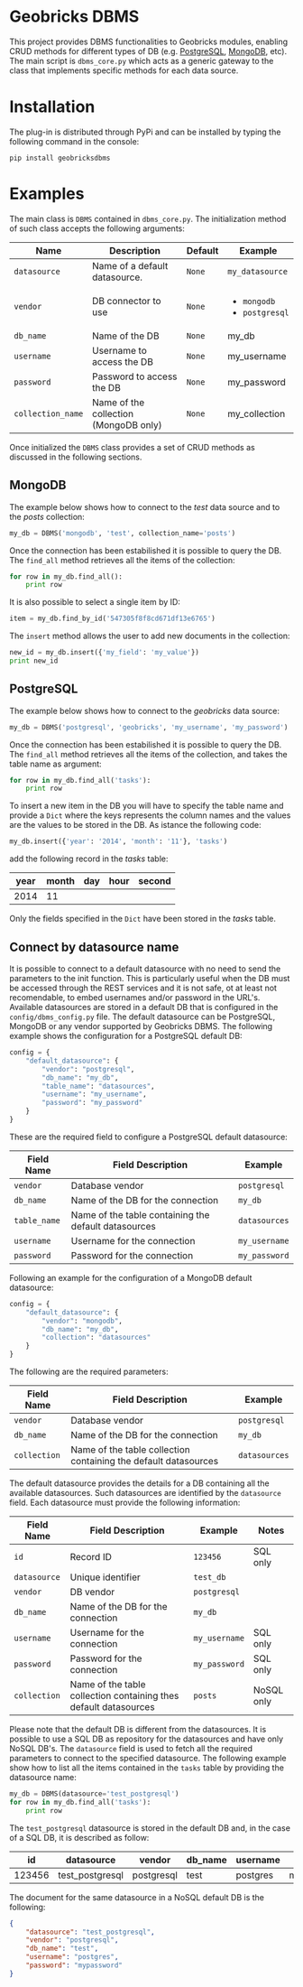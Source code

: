 Geobricks DBMS
==============

This project provides DBMS functionalities to Geobricks modules, enabling CRUD methods for different types of DB (e.g. [PostgreSQL](http://www.postgresql.org/), [MongoDB](http://www.mongodb.org/), etc). The main script is ```dbms_core.py``` which acts as a generic gateway to the class that implements specific methods for each data source.

Installation
============

The plug-in is distributed through PyPi and can be installed by typing the following command in the console:
```
pip install geobricksdbms
```

Examples
========
The main class is ```DBMS``` contained in ```dbms_core.py```. The initialization method of such class accepts the following arguments:

|Name|Description|Default|Example|
|----|-----|-------|-------|
|```datasource```|Name of a default datasource.|```None```|```my_datasource```||
|```vendor```|DB connector to use|```None```|<ul><li>```mongodb```</li><li>```postgresql```</li></ul>|
|```db_name```|Name of the DB|```None```|my_db|
|```username```|Username to access the DB|```None```|my_username|
|```password```|Password to access the DB|```None```|my_password|
|```collection_name```|Name of the collection (MongoDB only)|```None```|my_collection|

Once initialized the ```DBMS``` class provides a set of CRUD methods as discussed in the following sections.

MongoDB
-------
The example below shows how to connect to the _test_ data source and to the _posts_ collection:
```python
my_db = DBMS('mongodb', 'test', collection_name='posts')
```
Once the connection has been estabilished it is possible to query the DB. The ```find_all``` method retrieves all the items of the collection:
```python
for row in my_db.find_all():
    print row
```
It is also possible to select a single item by ID:
```python
item = my_db.find_by_id('547305f8f8cd671df13e6765')
```
The ```insert``` method allows the user to add new documents in the collection:
```python
new_id = my_db.insert({'my_field': 'my_value'})
print new_id
```

PostgreSQL
----------
The example below shows how to connect to the _geobricks_ data source:
```python
my_db = DBMS('postgresql', 'geobricks', 'my_username', 'my_password')
```
Once the connection has been estabilished it is possible to query the DB. The ```find_all``` method retrieves all the items of the collection, and takes the table name as argument:
```python
for row in my_db.find_all('tasks'):
    print row
```
To insert a new item in the DB you will have to specify the table name and provide a ```Dict``` where the keys represents the column names and the values are the values to be stored in the DB. As istance the following code:
```python
my_db.insert({'year': '2014', 'month': '11'}, 'tasks')
```
add the following record in the _tasks_ table:

|year|month|day|hour|second|
|----|-----|---|----|------|
|2014|11||||

Only the fields specified in the ```Dict``` have been stored in the _tasks_ table.

Connect by datasource name
--------------------------
It is possible to connect to a default datasource with no need to send the parameters to the init function. This is particularly useful when the DB must be accessed through the REST services and it is not safe, ot at least not recomendable, to embed usernames and/or password in the URL's. Available datasources are stored in a default DB that is configured in the ```config/dbms_config.py``` file. The default datasource can be PostgreSQL, MongoDB or any vendor supported by Geobricks DBMS. The following example shows the configuration for a PostgreSQL default DB:
```python
config = {
    "default_datasource": {
        "vendor": "postgresql",
        "db_name": "my_db",
        "table_name": "datasources",
        "username": "my_username",
        "password": "my_password"
    }
}
```
These are the required field to configure a PostgreSQL default datasource:

|Field Name|Field Description|Example|
|----------|-----------------|-------|
|```vendor```|Database vendor|```postgresql```|
|```db_name```|Name of the DB for the connection|```my_db```|
|```table_name```|Name of the table containing the default datasources|```datasources```|
|```username```|Username for the connection|```my_username```|
|```password```|Password for the connection|```my_password```|

Following an example for the configuration of a MongoDB default datasource:
```python
config = {
    "default_datasource": {
        "vendor": "mongodb",
        "db_name": "my_db",
        "collection": "datasources"
    }
}
```
The following are the required parameters:

|Field Name|Field Description|Example|
|----------|-----------------|-------|
|```vendor```|Database vendor|```postgresql```|
|```db_name```|Name of the DB for the connection|```my_db```|
|```collection```|Name of the table collection containing the default datasources|```datasources```|

The default datasource provides the details for a DB containing all the available datasources. Such datasources are identified by the ```datasource``` field. Each datasource must provide the following information:

|Field Name|Field Description|Example|Notes|
|----------|-----------------|-------|-----|
|```id```|Record ID|```123456```|SQL only|
|```datasource```|Unique identifier|```test_db```||
|```vendor```|DB vendor|```postgresql```||
|```db_name```|Name of the DB for the connection|```my_db```||
|```username```|Username for the connection|```my_username```|SQL only|
|```password```|Password for the connection|```my_password```|SQL only|
|```collection```|Name of the table collection containing thes default datasources|```posts```|NoSQL only|

Please note that the default DB is different from the datasources. It is possible to use a SQL DB as repository for the datasources and have only NoSQL DB's. The ```datasource``` field is used to fetch all the required parameters to connect to the specified datasource. The following example show how to list all the items contained in the ```tasks``` table by providing the datasource name:
```python
my_db = DBMS(datasource='test_postgresql')
for row in my_db.find_all('tasks'):
    print row
```
The ```test_postgresql``` datasource is stored in the default DB and, in the case of a SQL DB, it is described as follow:

|id|datasource|vendor|db_name|username|password|collection|
|--|----------|------|-------|--------|--------|----------|
|123456|test_postgresql|postgresql|test|postgres|mypassword|```null```|

The document for the same datasource in a NoSQL default DB is the following:

```json
{
    "datasource": "test_postgresql",
    "vendor": "postgresql",
    "db_name": "test",
    "username": "postgres",
    "password": "mypassword"
}
```
